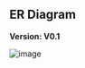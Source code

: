 ## ER Diagram

**Version: V0.1**

![image](https://github.com/user-attachments/assets/836a412e-4250-4db4-a6d0-18e2ee248966)
